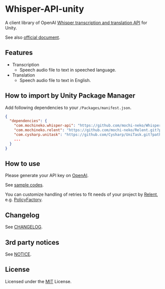 # Whisper-API-unity
A client library of OpenAI [Whisper transcription and translation API](https://platform.openai.com/docs/api-reference/audio) for Unity.

See also [official document](https://platform.openai.com/docs/guides/speech-to-text).

## Features

- Transcription
  - Speech audio file to text in speeched language. 
- Translation
  - Speech audio file to text in English.

## How to import by Unity Package Manager

Add following dependencies to your `/Packages/manifest.json`.

```json
{
  "dependencies": {
    "com.mochineko.whisper-api": "https://github.com/mochi-neko/Whisper-API-unity.git?path=/Assets/Mochineko/WhisperAPI#1.0.1",
    "com.mochineko.relent": "https://github.com/mochi-neko/Relent.git?path=/Assets/Mochineko/Relent#0.2.0",
    "com.cysharp.unitask": "https://github.com/Cysharp/UniTask.git?path=src/UniTask/Assets/Plugins/UniTask",
    ...
  }
}
```

## How to use

Please generate your API key on [OpenAI](https://platform.openai.com/account/api-keys).

See [sample codes](./Assets/Mochineko/WhisperAPI.Samples).

You can customize handling of retries to fit needs of your project by [Relent](https://github.com/mochi-neko/Relent),
e.g. [PolicyFactory](./Assets/Mochineko/WhisperAPI.Samples/PolicyFactory.cs).

## Changelog

See [CHANGELOG](./CHANGELOG.md).

## 3rd party notices

See [NOTICE](./NOTICE.md).

## License

Licensed under the [MIT](./LICENSE) License.
